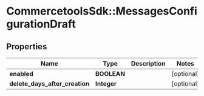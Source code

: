 # CommercetoolsSdk::MessagesConfigurationDraft

## Properties
Name | Type | Description | Notes
------------ | ------------- | ------------- | -------------
**enabled** | **BOOLEAN** |  | [optional] 
**delete_days_after_creation** | **Integer** |  | [optional] 

